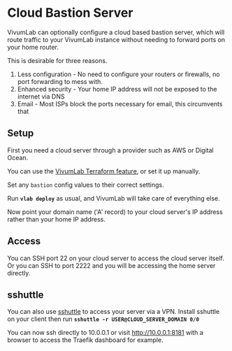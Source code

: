 # Cloud Bastion Server

VivumLab can optionally configure a cloud based bastion server, which will route
traffic to your VivumLab instance without needing to forward ports on your home router.

This is desirable for three reasons.

1. Less configuration - No need to configure your routers or firewalls, no port forwarding to mess with.
2. Enhanced security - Your home IP address will not be exposed to the internet via DNS
3. Email - Most ISPs block the ports necessary for email, this circumvents that

## Setup

First you need a cloud server through a provider such as AWS or Digital Ocean.

You can use the [VivumLab Terraform feature](core/terraform), or set it up manually.

Set any `bastion` config values to their correct settings.

Run **`vlab deploy`** as usual, and VivumLab will take care of everything else.

Now point your domain name ('A' record) to your cloud server's IP address rather than your home IP address.

## Access

You can SSH port 22 on your cloud server to access the cloud server itself. Or you can
SSH to port 2222 and you will be accessing the home server directly.

## sshuttle

You can also use [sshuttle](https://github.com/sshuttle/sshuttle) to access your server via a VPN. Install sshuttle on your client then run **`sshuttle -r USER@CLOUD_SERVER_DOMAIN 0/0`**

You can now ssh directly to 10.0.0.1 or visit http://10.0.0.1:8181 with a browser to access the Traefik dashboard for example.
